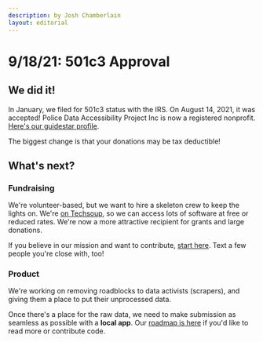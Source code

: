 ```yaml
---
description: by Josh Chamberlain
layout: editorial
---
```


# 9/18/21: 501c3 Approval

## We did it!

In January, we filed for 501c3 status with the IRS. On August 14, 2021, it was accepted! Police Data Accessibility Project Inc is now a registered nonprofit. [Here's our guidestar profile](https://www.guidestar.org/profile/85-4207132).&#x20;

The biggest change is that your donations may be tax deductible!

## What's next?

### Fundraising

We're volunteer-based, but we want to hire a skeleton crew to keep the lights on. We're [on Techsoup](https://www.techsoup.org/OrganizationProfile?mode=display\&orgId=2179703), so we can access lots of software at free or reduced rates. We're now a more attractive recipient for grants and large donations.

If you believe in our mission and want to contribute, [start here](https://pdap.io/contribute.html). Text a few people you're close with, too!

### Product

We're working on removing roadblocks to data activists (scrapers), and giving them a place to put their unprocessed data.&#x20;

Once there's a place for the raw data, we need to make submission as seamless as possible with a **local app**. Our [roadmap is here](https://github.com/orgs/Police-Data-Accessibility-Project/projects/17) if you'd like to read more or contribute code.
